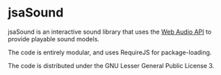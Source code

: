jsaSound
========

jsaSound is an interactive sound library that uses the [Web Audio API](http://www.w3.org/TR/webaudio/) to provide playable sound models.

The code is entirely modular, and uses RequireJS for package-loading.

The code is distributed under the GNU Lesser General Public License 3.
